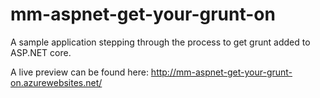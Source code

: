 # mm-aspnet-get-your-grunt-on

A sample application stepping through the process to get grunt added to ASP.NET core.

A live preview can be found here: http://mm-aspnet-get-your-grunt-on.azurewebsites.net/

